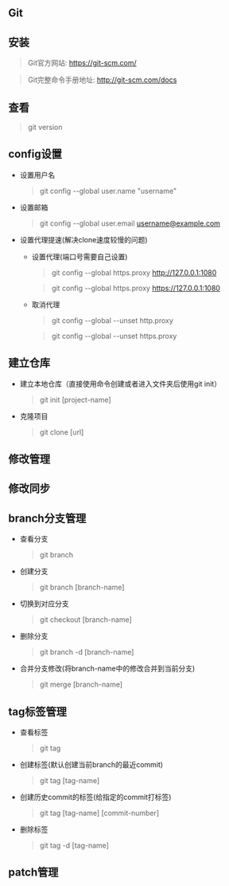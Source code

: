 ## Git

## 安装
>Git官方网站: https://git-scm.com/

>Git完整命令手册地址: http://git-scm.com/docs 


## 查看
>git version

## config设置
+ 设置用户名
    >git config --global user.name "username"
+ 设置邮箱
    >git config --global user.email username@example.com
+ 设置代理提速(解决clone速度较慢的问题)
    + 设置代理(端口号需要自己设置)
        >git config --global https.proxy http://127.0.0.1:1080

        >git config --global https.proxy https://127.0.0.1:1080
    + 取消代理
        >   git config --global --unset http.proxy

        >git config --global --unset https.proxy

## 建立仓库
+ 建立本地仓库（直接使用命令创建或者进入文件夹后使用git init）
    >git init [project-name]
+ 克隆项目
    >git clone [url]


## 修改管理



## 修改同步


## branch分支管理
+ 查看分支
    >git branch
+ 创建分支
    >git branch [branch-name]
+ 切换到对应分支
    >git checkout [branch-name]
+ 删除分支
    >git branch -d [branch-name]
+ 合并分支修改(将branch-name中的修改合并到当前分支)
    >git merge [branch-name]

## tag标签管理
+ 查看标签
    >git tag
+ 创建标签(默认创建当前branch的最近commit)
    >git tag [tag-name]
+ 创建历史commit的标签(给指定的commit打标签)
    >git tag [tag-name] [commit-number]
+ 删除标签
    >git tag -d [tag-name]

## patch管理


